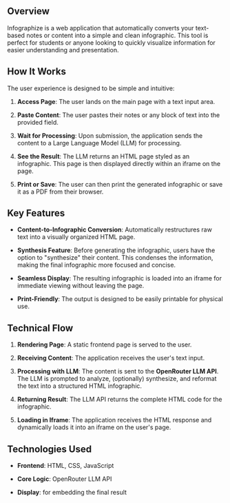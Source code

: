 Overview
--------

Infographize is a web application that automatically converts your text-based notes or content into a simple and clean infographic. This tool is perfect for students or anyone looking to quickly visualize information for easier understanding and presentation.

How It Works
------------

The user experience is designed to be simple and intuitive:

1.  **Access Page**: The user lands on the main page with a text input area.
    
2.  **Paste Content**: The user pastes their notes or any block of text into the provided field.
    
3.  **Wait for Processing**: Upon submission, the application sends the content to a Large Language Model (LLM) for processing.
    
4.  **See the Result**: The LLM returns an HTML page styled as an infographic. This page is then displayed directly within an iframe on the page.
    
5.  **Print or Save**: The user can then print the generated infographic or save it as a PDF from their browser.
    

Key Features
------------

*   **Content-to-Infographic Conversion**: Automatically restructures raw text into a visually organized HTML page.
    
*   **Synthesis Feature**: Before generating the infographic, users have the option to "synthesize" their content. This condenses the information, making the final infographic more focused and concise.
    
*   **Seamless Display**: The resulting infographic is loaded into an iframe for immediate viewing without leaving the page.
    
*   **Print-Friendly**: The output is designed to be easily printable for physical use.
    

Technical Flow
--------------

1.  **Rendering Page**: A static frontend page is served to the user.
    
2.  **Receiving Content**: The application receives the user's text input.
    
3.  **Processing with LLM**: The content is sent to the **OpenRouter LLM API**. The LLM is prompted to analyze, (optionally) synthesize, and reformat the text into a structured HTML infographic.
    
4.  **Returning Result**: The LLM API returns the complete HTML code for the infographic.
    
5.  **Loading in Iframe**: The application receives the HTML response and dynamically loads it into an iframe on the user's page.
    

Technologies Used
-----------------

*   **Frontend**: HTML, CSS, JavaScript
    
*   **Core Logic**: OpenRouter LLM API
    
*   **Display**: for embedding the final result</div></li></ul></x-turndown>
